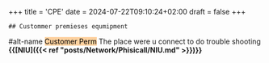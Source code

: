 +++
title = 'CPE'
date = 2024-07-22T09:10:24+02:00
draft = false
+++

    ## Custommer premieses equmipment 
#alt-name <mark style="background: #FFB86CA6;">Customer Perm</mark>
The place were u connect to do trouble shooting
**{{[NIU]({{< ref "posts/Network/Phisicall/NIU.md" >}})}}**

